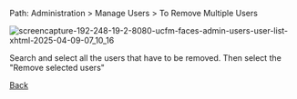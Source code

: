 Path: Administration > Manage Users > To Remove Multiple Users

![screencapture-192-248-19-2-8080-ucfm-faces-admin-users-user-list-xhtml-2025-04-09-07_10_16](https://github.com/user-attachments/assets/d79fa99f-66d2-46e4-ac4a-2f7837b99b97)


Search and select all the users that have to be removed. Then select the "Remove selected users"





[Back](https://github.com/hmislk/hmis/wiki/User-Management)